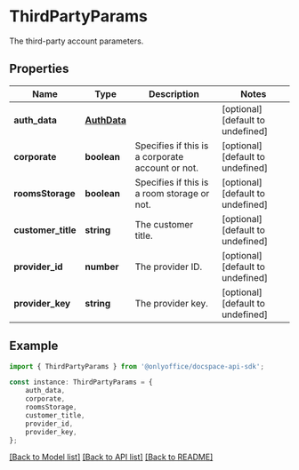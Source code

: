 # ThirdPartyParams

The third-party account parameters.

## Properties

Name | Type | Description | Notes
------------ | ------------- | ------------- | -------------
**auth_data** | [**AuthData**](AuthData.md) |  | [optional] [default to undefined]
**corporate** | **boolean** | Specifies if this is a corporate account or not. | [optional] [default to undefined]
**roomsStorage** | **boolean** | Specifies if this is a room storage or not. | [optional] [default to undefined]
**customer_title** | **string** | The customer title. | [optional] [default to undefined]
**provider_id** | **number** | The provider ID. | [optional] [default to undefined]
**provider_key** | **string** | The provider key. | [optional] [default to undefined]

## Example

```typescript
import { ThirdPartyParams } from '@onlyoffice/docspace-api-sdk';

const instance: ThirdPartyParams = {
    auth_data,
    corporate,
    roomsStorage,
    customer_title,
    provider_id,
    provider_key,
};
```

[[Back to Model list]](../README.md#documentation-for-models) [[Back to API list]](../README.md#documentation-for-api-endpoints) [[Back to README]](../README.md)
